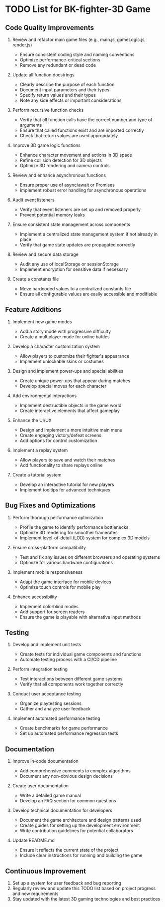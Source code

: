 # TODO List for BK-fighter-3D Game

## Code Quality Improvements

1. Review and refactor main game files (e.g., main.js, gameLogic.js, render.js)
   - Ensure consistent coding style and naming conventions
   - Optimize performance-critical sections
   - Remove any redundant or dead code

2. Update all function docstrings
   - Clearly describe the purpose of each function
   - Document input parameters and their types
   - Specify return values and their types
   - Note any side effects or important considerations

3. Perform recursive function checks
   - Verify that all function calls have the correct number and type of arguments
   - Ensure that called functions exist and are imported correctly
   - Check that return values are used appropriately

4. Improve 3D game logic functions
   - Enhance character movement and actions in 3D space
   - Refine collision detection for 3D objects
   - Optimize 3D rendering and camera controls

5. Review and enhance asynchronous functions
   - Ensure proper use of async/await or Promises
   - Implement robust error handling for asynchronous operations

6. Audit event listeners
   - Verify that event listeners are set up and removed properly
   - Prevent potential memory leaks

7. Ensure consistent state management across components
   - Implement a centralized state management system if not already in place
   - Verify that game state updates are propagated correctly

8. Review and secure data storage
   - Audit any use of localStorage or sessionStorage
   - Implement encryption for sensitive data if necessary

9. Create a constants file
   - Move hardcoded values to a centralized constants file
   - Ensure all configurable values are easily accessible and modifiable

## Feature Additions

1. Implement new game modes
   - Add a story mode with progressive difficulty
   - Create a multiplayer mode for online battles

2. Develop a character customization system
   - Allow players to customize their fighter's appearance
   - Implement unlockable skins or costumes

3. Design and implement power-ups and special abilities
   - Create unique power-ups that appear during matches
   - Develop special moves for each character

4. Add environmental interactions
   - Implement destructible objects in the game world
   - Create interactive elements that affect gameplay

5. Enhance the UI/UX
   - Design and implement a more intuitive main menu
   - Create engaging victory/defeat screens
   - Add options for control customization

6. Implement a replay system
   - Allow players to save and watch their matches
   - Add functionality to share replays online

7. Create a tutorial system
   - Develop an interactive tutorial for new players
   - Implement tooltips for advanced techniques

## Bug Fixes and Optimizations

1. Perform thorough performance optimization
   - Profile the game to identify performance bottlenecks
   - Optimize 3D rendering for smoother framerates
   - Implement level-of-detail (LOD) system for complex 3D models

2. Ensure cross-platform compatibility
   - Test and fix any issues on different browsers and operating systems
   - Optimize for various hardware configurations

3. Implement mobile responsiveness
   - Adapt the game interface for mobile devices
   - Optimize touch controls for mobile play

4. Enhance accessibility
   - Implement colorblind modes
   - Add support for screen readers
   - Ensure the game is playable with alternative input methods

## Testing

1. Develop and implement unit tests
   - Create tests for individual game components and functions
   - Automate testing process with a CI/CD pipeline

2. Perform integration testing
   - Test interactions between different game systems
   - Verify that all components work together correctly

3. Conduct user acceptance testing
   - Organize playtesting sessions
   - Gather and analyze user feedback

4. Implement automated performance testing
   - Create benchmarks for game performance
   - Set up automated performance regression tests

## Documentation

1. Improve in-code documentation
   - Add comprehensive comments to complex algorithms
   - Document any non-obvious design decisions

2. Create user documentation
   - Write a detailed game manual
   - Develop an FAQ section for common questions

3. Develop technical documentation for developers
   - Document the game architecture and design patterns used
   - Create guides for setting up the development environment
   - Write contribution guidelines for potential collaborators

4. Update README.md
   - Ensure it reflects the current state of the project
   - Include clear instructions for running and building the game

## Continuous Improvement

1. Set up a system for user feedback and bug reporting
2. Regularly review and update this TODO list based on project progress and new requirements
3. Stay updated with the latest 3D gaming technologies and best practices